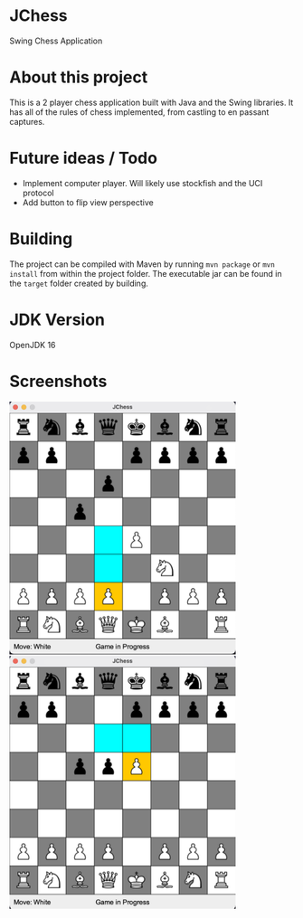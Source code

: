# JChess
Swing Chess Application

# About this project
This is a 2 player chess application built with Java and the Swing libraries. It has all of the rules of chess implemented, from castling to en passant captures.

# Future ideas / Todo
- Implement computer player. Will likely use stockfish and the UCI protocol
- Add button to flip view perspective

# Building
The project can be compiled with Maven by running `mvn package` or `mvn install` from within the project folder. 
The executable jar can be found in the `target` folder created by building.

# JDK Version
OpenJDK 16

# Screenshots

<img src="https://github.com/nemerson7/JChess/blob/main/screenshots/img1.png" width="400" height="447">
<img src="https://github.com/nemerson7/JChess/blob/main/screenshots/img2.png" width="400" height="447">

